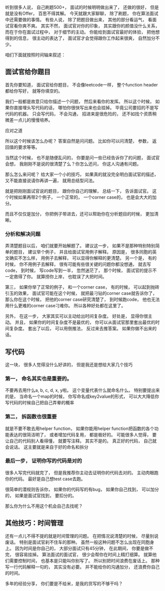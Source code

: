 
听到很多人说， 自己刷题500+， 面试的时候明明做出来了， 还做的很好， 但是就是没有Offer， 百思不得其解。 
今天就跟大家聊聊， 除了刷题， 你在算法面试中还需要做的事情。
有些人说， 除了把题目做出来， 其他的部分看运气， 看面试官看你爽不爽。 
其实不然， 面试官对你的印象， 其实跟你的颜值没什么关系， 而在于你在面试过程中， 对于细节的主动。 
你能给到面试官最好的体验， 把他想得到的信息， 很主动的表达了， 面试官才会觉得跟你工作起来很爽， 自然加分不少。

咱们下面就按照时间轴来叙述：

## 面试官给你题目

首先你要知道， 面试官给你题目， 不会像leetcode一样， 整个function header都给你写好， 就等你填空的。 

我们一般都是故意只给你描述一个问题， 然后来看你的发挥。
所以这个时候， 如果你直接埋头写代码的话， 哪怕你很快写出来也会挂掉。 
毕竟公司要招的不是写代码的机器。 
只会写代码， 不会沟通， 招进来是很危险的， 还不如找个资质稍微差一点儿的慢慢培养。

应对之道

所以这个时候该怎么办呢？
答案自然是问问题。
比如你可以问清楚， 参数， 返回值的要求等等。

当然这个时候， 也不是随便乱问的， 你要是问一些已经告诉你了的问题， 面试官会想， 我刚刚不是说的很清楚了么？你怎么还问， 你这人沟通有问题。

那么怎么来问呢？
给大家一个小的技巧， 如果真的就没完全明白面试官的描述， 又不能直接说请你再讲一遍， 就用总结型问法。 

就是把刚刚面试官说的题目， 跟你你自己的理解， 总结一下， 告诉面试官。 这个时候如果再带2个例子， 一个正常的， 一个corner case的， 也是会大大的加分。

而且不仅仅是加分， 你把例子带进去，还可以帮助你在分析题目的时候， 更加清晰。

### 分析和解决问题
弄清楚题目以后， 咱们就要开始解题了。 
建议这一步， 如果不是那种特别特别简单的题目， 建议举个例子， 并且给面试官用例子解释。
原因是， 很多同胞的英文确实不怎么样， 用例子去解释， 可以显得你解释的更清楚。 
另一个是， 有的时候， 你不用例子去解释， 很有可能有些很关键的问题你都没想通， 就去写code， 到时候， 写code写到一半， 忽然迷茫了， 那个时候， 面试官的提示不一定救得了你。 就算捞你上岸， 也耽误了大把时间。 

第三， 如果你举了正常的例子， 和一个corner case， 有的时候， 可以起到抛砖引玉的效果， 面试官可能在这个时候， 就把最刁钻的corner case就告诉你了， 那么你在这个时候， 把他的corner case研究清楚了， 到时候跑code， 他也无法用什么更难的corner case刁难你。 所以各种好处都在这里了。

另外， 在这一步， 大家其实可以主动给出时间复杂度。 
好处是， 显得你很主动。 
并且， 如果你的时间复杂度不是最优的， 你可以从面试官那里套出最优的时间复杂度。 套出了以后， 可以用倒推法， 反过来去推答案。 如果你做不出来的话。

## 写代码
这一块， 很多人觉得没什么好讲的， 但是我还是想给大家几个技巧

### 第一， 命名其实也是重要的。
不要再去用什么a, b, c, d, x, y啦。 
这个变量代表什么就命名什么。
特别要提出来的是， 当命名一个map的时候， 你写命名成key2value的形式， 可以大大降低你写代码的时候自己把自己弄晕的概率

### 第二， 拆函数也很重要

就是不要不敢去用helper function， 如果你能用helper function把函数的各个功能表达的很简洁明了， 或者增加代码复用， 都是极好的。 
可能很多人觉得， 要让自己的代码别人看得懂， 就要写注释。 
其实不是的。 真正好的代码， 自己就会说话。 这主要就是来自于好的命名和拆分

### 最后一步， 证明你写的代码是对的

很多人写完代码就完了， 但是我推荐你主动去证明你的代码去对的。 
主动肉眼跑你的代码。
最好是自己想test case去跑。

很简单的潜规则告诉你， 如果你的代码写的有bug， 如果你自己找到， 可以加分的， 如果是面试官找到， 要扣分的。 

那么你为什么不用这个机会自己去找呢？

## 其他技巧：时间管理

还有一点儿不得不提的就是时间管理的问题。 
在把情况说清楚的时候， 尽量别说废话。
特别是面试官刹不住车的那种。 
虽然一般这种问题不怎么出现在同胞身上。 因为时间是你自己的， 大部分面试只有45分钟， 在此期间， 你要是做不完， 很容易挂掉。
算法面试的面试官， 很少会帮你在时间上精打细算。 就算他们需要控制时间， 也基本是只能叫你别写了。
所以别把时间浪费在废话上。 
那种写一行代码解释一句的， 其实没有必要。 并不能给你的沟通加分， 还浪费你自己的时间。

多年的经验分享， 你们要是不给米，是我的货写的不够干吗？
